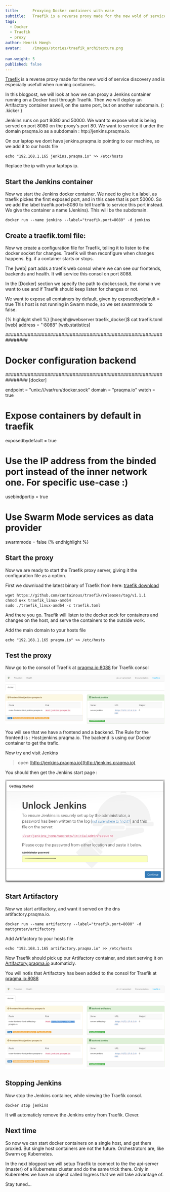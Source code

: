 ```yaml
---
title:      Proxying Docker containers with ease
subtitle:   Traefik is a reverse proxy made for the new wold of service discovery and is especially usefull when running containers
tags:
  - Docker
  - Traefik
  - proxy
author: Henrik Høegh
avatar:     /images/stories/traefik_architecture.png

nav-weight: 5
published: false
---
```


[Traefik](http://traefik.io) is a reverse proxy made for the new wold of service discovery and is especially usefull when running containers.

In this blogpost, we will look at how we can proxy a Jenkins container running on a Docker host through Traefik. Then we will deploy an Artifactory container aswell, on the same port, but on another subdomain.
{: .kicker }

<!--break-->

Jenkins runs on port 8080 and 50000. We want to expose what is being served on port 8080 on the proxy's port 80. We want to service it under the domain praqma.io as a subdomain : htp://jenkins.praqma.io.

On our laptop we dont have jenkins.praqma.io pointing to our machine, so we add it to our hosts file

	echo "192.168.1.165 jenkins.praqma.io" >> /etc/hosts

Replace the ip with your laptops ip.

## Start the Jenkins container
Now we start the Jenkins docker container. We need to give it a label, as traefik pickes the first exposed port, and in this case that is port 50000. So we add the label traefik.port=8080 to tell traefik to service this port instead. We give the container a name (Jenkins). This will be the subdomain.

	docker run --name jenkins --label="traefik.port=8080" -d jenkins

## Create a traefik.toml file:

Now we create a configuration file for Traefik, telling it to listen to the docker socket for changes. Traefik will then reconfigure when changes happens. Eg. if a container starts or stops.

The [web] part adds a traefik web consol where we can see our frontends, backends and health. It will service this consol on port 8088.

In the [Docker] section we specify the path to docker.sock, the domain we want to use and if Traefik should keep listen for changes or not.

We want to expose all containers by default, given by exposedbydefault = true
This host is not running in Swarm mode, so we set swarmmode to false.

{% highlight shell %}
[hoeghh@webserver traefik_docker]$ cat traefik.toml
[web]
  address = ":8088"
  [web.statistics]

################################################################
# Docker configuration backend
################################################################
[docker]

endpoint = "unix:///var/run/docker.sock"
domain = "praqma.io"
watch = true

# Expose containers by default in traefik
exposedbydefault = true

# Use the IP address from the binded port instead of the inner network one. For specific use-case :)
usebindportip = true

# Use Swarm Mode services as data provider
swarmmode = false
{% endhighlight %}

## Start the proxy
Now we are ready to start the Traefik proxy server, giving it the configuration file as a option.

First we download the latest binary of Traefik from here:
[traefik download](https://github.com/containous/traefik/releases)

	wget https://github.com/containous/traefik/releases/tag/v1.1.1
	chmod u+x traefik_linux-amd64
	sudo ./traefik_linux-amd64 -c traefik.toml

And there you go. Traefik will listen to the docker.sock for containers and changes on the host, and serve the containers to the outside work.

Add the main domain to your hosts file

	echo "192.168.1.165 praqma.io" >> /etc/hosts

## Test the proxy
Now go to the consol of Traefik at [praqma.io:8088](http://praqma.io:8088) for Traefik consol

![Traefik consol](/images/stories/traefik_consul.png)

You will see that we have a frontend and a backend. The Rule for the frontend is : Host:jenkins.praqma.io.
The backend is using our Docker container to get the trafic.

Now try and visit Jenkins

> open [http://jenkins.praqma.io](http://jenkins.praqma.io)

You should then get the Jenkins start page :

![Jenkins start page](/images/stories/jenkins_container_traefik.png)

## Start Artifactory
Now we start artifactory, and want it served on the dns artifactory.praqma.io.

	docker run --name artifactory --label="traefik.port=8080" -d mattgruter/artifactory

Add Artifactory to your hosts file

	echo "192.168.1.165 artifactory.praqma.io" >> /etc/hosts

Now Traefik should pick up our Artifactory container, and start serving it on
[Artifactory.praqma.io](http://artifactory.praqma.io) automaticly.

You will notis that Artifactory has been added to the consol for Traefik at [praqma.io:8088](http://praqma.io:8088)

![Traefik consol](/images/stories/jenkins_artifactory_traefik_consol.png)


## Stopping Jenkins
Now stop the Jenkins container, while viewing the Traefik consol.

	docker stop jenkins

It will automaticly remove the Jenkins entry from Traefik. Clever.

## Next time
So now we can start docker containers on a single host, and get them proxied. But single host containers are not the future. Orchestrators are, like Swarm og Kubernetes.

In the next blogpost we will setup Traefik to connect to the the api-server (master) of a Kubernetes cluster and do the same trick there. Only in Kubernetes we have an object called Ingress that we will take advantage of.

Stay tuned...
